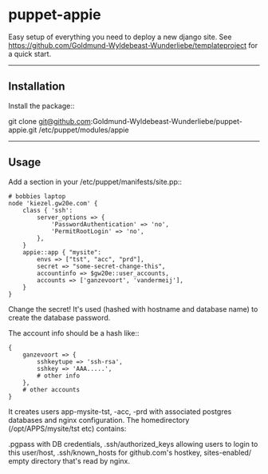 puppet-appie
============

Easy setup of everything you need to deploy a new django site.
See https://github.com/Goldmund-Wyldebeast-Wunderliebe/templateproject for a quick start.

------------
Installation
------------

Install the package::

  git clone git@github.com:Goldmund-Wyldebeast-Wunderliebe/puppet-appie.git /etc/puppet/modules/appie

-----
Usage
-----

Add a section in your /etc/puppet/manifests/site.pp::

    # bobbies laptop
    node 'kiezel.gw20e.com' {
        class { 'ssh':
            server_options => {
                'PasswordAuthentication' => 'no',
                'PermitRootLogin' => 'no',
            },
        }
        appie::app { "mysite":
            envs => ["tst", "acc", "prd"],
            secret => "some-secret-change-this",
            accountinfo => $gw20e::user_accounts,
            accounts => ['ganzevoort', 'vandermeij'],
        }
    }

Change the secret! It's used (hashed with hostname and database name) to create the database password.

The account info should be a hash like::

    {
        ganzevoort => {
            sshkeytupe => 'ssh-rsa',
            sshkey => 'AAA.....',
            # other info
        },
        # other accounts
    }

It creates users app-mysite-tst, -acc, -prd with associated postgres databases and nginx configuration.
The homedirectory (/opt/APPS/mysite/tst etc) contains:

.pgpass with DB credentials,
.ssh/authorized_keys allowing users to login to this user/host,
.ssh/known_hosts for github.com's hostkey,
sites-enabled/ empty directory that's read by nginx.
